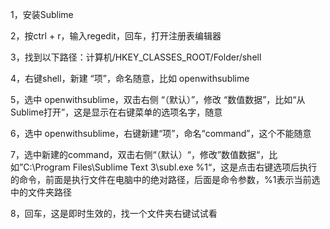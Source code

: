 1，安装Sublime

2，按ctrl + r，输入regedit，回车，打开注册表编辑器

3，找到以下路径：计算机/HKEY_CLASSES_ROOT/Folder/shell

4，右键shell，新建 “项”，命名随意，比如 openwithsublime

5，选中 openwithsublime，双击右侧 “（默认）”，修改 “数值数据”，比如“从Sublime打开”，这是显示在右键菜单的选项名字，随意

6，选中 openwithsublime，右键新建“项”，命名“command”，这个不能随意

7，选中新建的command，双击右侧“（默认）“，修改”数值数据“，比如”C:\Program Files\Sublime Text 3\subl.exe %1“，这是点击右键选项后执行的命令，前面是执行文件在电脑中的绝对路径，后面是命令参数，%1表示当前选中的文件夹路径

8，回车，这是即时生效的，找一个文件夹右键试试看
